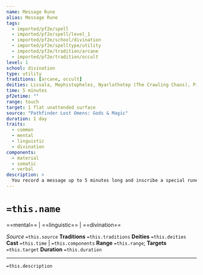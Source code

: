 ```yaml
---
name: Message Rune
alias: Message Rune
tags:
  - imported/pf2e/spell
  - imported/pf2e/spell/level_1
  - imported/pf2e/school/divination
  - imported/pf2e/spelltype/utility
  - imported/pf2e/tradition/arcane
  - imported/pf2e/tradition/occult
level: 1
school: divination
type: utility
traditions: [arcane, occult]
deities: Lissala, Mephistopheles, Nyarlathotep (The Crawling Chaos), Pillars of Knowledge, Thoth, Ydajisk
time: 5 minutes
pf2etime: ""
range: touch
target: 1 flat unattended surface
source: "Pathfinder Lost Omens: Gods & Magic"
duration: 1 day
traits:
  - common
  - mental
  - linguistic
  - divination
components:
  - material
  - somatic
  - verbal
description: >
  You record a message up to 5 minutes long and inscribe a special rune on any flat unattended surface within reach. The nature of the rune's appearance is up to you, but it is visible to everyone and it must be no smaller than 2 inches in diameter. You also specify a trigger that creatures must meet to activate the rune. For the duration of the spell, creatures who meet the criteria of the trigger can touch the rune to hear the recorded message in their head as though you were speaking to them telepathically. You know when someone is listening to the message, but you do not know who is listening to it. You can Dismiss the spell.
---
```

# `=this.name`
==mental== | ==linguistic== | ==divination==

*Source* `=this.source`
**Traditions** `=this.traditions`
**Deities** `=this.deities`
**Cast** `=this.time` | `=this.components`
**Range** `=this.range`; **Targets** `=this.target`
**Duration** `=this.duration`

***
`=this.description`